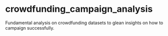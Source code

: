 # crowdfunding_campaign_analysis
Fundamental analysis on crowdfunding datasets to glean insights on how to campaign successfully.

